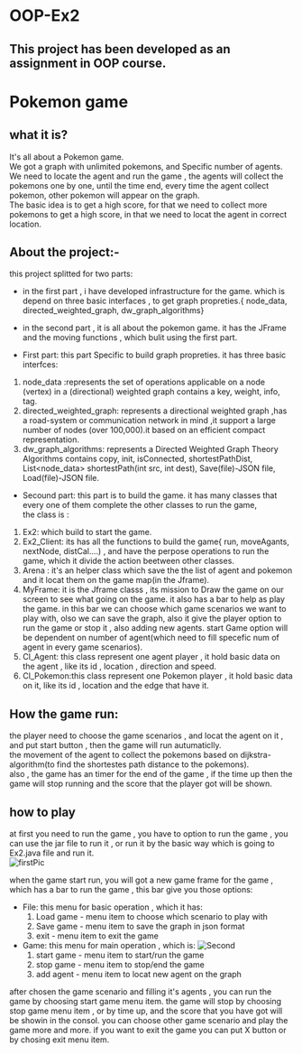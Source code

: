 # OOP-Ex2
## This project has been developed as an assignment in OOP course.

# Pokemon game 
## what it is?
It's all about a Pokemon game.\
We got a graph with unlimited pokemons, and Specific number of agents.\
We need to locate the agent and run the game , the agents will collect the pokemons one by one, until the time end, every time the agent collect pokemon, other pokemon will appear on the graph.\
The basic idea is to get a high score, for that we need to collect more pokemons to get a high score, in that we need to locat the agent in correct location.


## About the project:-
this project splitted for two parts:
- in the first part , i have developed infrastructure for the game.
  which is depend on three basic interfaces , to get graph propreties.{ node_data, directed_weighted_graph, dw_graph_algorithms}

- in the second part , it is all about the pokemon game.
  it has the JFrame and the moving functions , which bulit using the first part.


* First part:
this part Specific to build graph propreties.
it has three basic interfces:
1. node_data :represents the set of operations applicable on a node (vertex) in a (directional) weighted graph contains a key, weight, info, tag.
2. directed_weighted_graph: represents a directional weighted graph ,has a road-system or communication network in mind ,it support a large number of nodes (over 100,000).it based on an efficient compact representation.
3. dw_graph_algorithms:  represents a Directed Weighted Graph Theory Algorithms contains copy, init, isConnected, shortestPathDist, List<node_data> shortestPath(int src, int dest), Save(file)-JSON file, Load(file)-JSON file.

* Secound part:
this part is to build the game.
it has many classes that every one of them complete the other classes to run the game,\
the class is :
1. Ex2: which build to start the game.
2. Ex2_Client: its has all the functions to build the game{ run, moveAgants, nextNode, distCal....) , and have the perpose operations to run the game, which it divide the action beetween other classes.
3. Arena : it's an helper class which save the the list of agent and pokemon and it locat them on the game map(in the Jframe).
4. MyFrame: it is the Jframe classs , its mission to Draw the game on our screen to see what going on the game.
	it also has a bar to help as play the game.
	in this bar we can choose which game scenarios we want to play with, olso we can save the graph, also it give the player option to run the game or stop it , also adding new agents.
	start Game option will be dependent on number of agent(which need to fill specefic num of agent in every game scenarios).
5. Cl_Agent: this class represent one agent player , it hold basic data on the agent , like its id , location , direction and speed.
6. Cl_Pokemon:this class represent one Pokemon player , it hold basic data on it, like its id , location and the edge that have it.



## How the game run:
the player need to choose the game scenarios , and locat the agent on it , and put start button , then the game will run autumaticlly.\
the movement of the agent to collect the pokemons based on dijkstra-algorithm(to find the shortestes path distance to the pokemons).\
also , the game has an timer for the end of the game , if the time up then the game will stop running and the score that the player got will be shown.



## how to play
at first you need to run the game , you have to option to run the game , you can use the jar file to run it , or run it by the basic way which is going to Ex2.java file and run it.\
![firstPic](https://user-images.githubusercontent.com/73795045/102718525-43fae600-42f1-11eb-95d8-e288c82c1c3e.png)

when the game start run, you will got a new game frame for the game , which has a bar to run the game , this bar give you those options:
- File: this menu for basic operation , which it has:
	1. Load game - menu item to choose which scenario to play with
	2. Save game - menu item to save the graph in json format
	3. exit - menu item to exit the game
- Game:  this menu for main operation , which is:
![Second](https://user-images.githubusercontent.com/73795045/102718550-6856c280-42f1-11eb-8739-5d3bef764091.png)
	1. start game - menu item to start/run the game
	2. stop game - menu item to stop/end the game 
	3. add agent - menu item to locat new agent on the graph

after chosen the game scenario and filling it's agents , you can run the game by choosing start game menu item.
the game will stop by choosing stop game menu item , or by time up, and the score that you have got will be showin in the consol.
you can choose other game scenario and play the game more and more.
if you want to exit the game you can put X button or by chosing  exit menu item.
